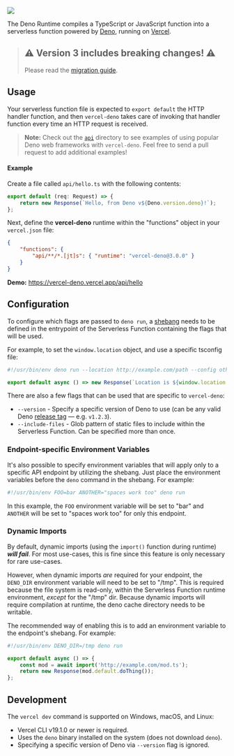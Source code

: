 [<img src="https://og-image.vercel.app/**vercel-deno**.png?theme=light&md=1&fontSize=100px&images=https%3A%2F%2Fassets.vercel.com%2Fimage%2Fupload%2Ffront%2Fassets%2Fdesign%2Fvercel-triangle-black.svg&images=https%3A%2F%2Fgithub.com%2Fdenolib%2Fhigh-res-deno-logo%2Fraw%2Fmaster%2Fdeno_hr_circle.svg&widths=184&widths=220&heights=160&heights=220">](https://github.com/TooTallNate/vercel-deno)

The Deno Runtime compiles a TypeScript or JavaScript function into a serverless
function powered by [Deno](https://deno.land), running on
[Vercel](https://vercel.com).

> ## ⚠️ Version 3 includes breaking changes! ⚠
> Please read the [migration guide](./docs/v3-migration-guide.md).

## Usage

Your serverless function file is expected to `export default` the HTTP handler
function, and then `vercel-deno` takes care of invoking that handler function
every time an HTTP request is received.

> **Note:** Check out the [`api`](./api) directory to see examples of using
> popular Deno web frameworks with `vercel-deno`. Feel free to send a pull request
> to add additional examples!

#### Example

Create a file called `api/hello.ts` with the following contents:

```typescript
export default (req: Request) => {
	return new Response(`Hello, from Deno v${Deno.version.deno}!`);
};
```

Next, define the **vercel-deno** runtime within the "functions" object in your
`vercel.json` file:

```json
{
	"functions": {
		"api/**/*.[jt]s": { "runtime": "vercel-deno@3.0.0" }
	}
}
```

**Demo:** https://vercel-deno.vercel.app/api/hello

## Configuration

To configure which flags are passed to `deno run`, a [shebang](<https://wikipedia.org/wiki/Shebang_(Unix)>) needs to be defined in
the entrypoint of the Serverless Function containing the flags that will be used.

For example, to set the `window.location` object, and use a specific tsconfig file:

```typescript
#!/usr/bin/env deno run --location http://example.com/path --config other-tsconfig.json

export default async () => new Response(`Location is ${window.location.href}!`);
```

There are also a few flags that can be used that are specific to `vercel-deno`:

-   `--version` - Specify a specific version of Deno to use (can be any valid Deno [release tag](https://github.com/denoland/deno/releases) — e.g. `v1.2.3`).
-   `--include-files` - Glob pattern of static files to include within the Serverless Function. Can be specified more than once.

### Endpoint-specific Environment Variables

It's also possible to specify environment variables that will apply only to a specific API endpoint by utilizing the shebang. Just place the environment variables before the `deno` command in the shebang. For example:

```typescript
#!/usr/bin/env FOO=bar ANOTHER="spaces work too" deno run
```

In this example, the `FOO` environment variable will be set to "bar" and `ANOTHER` will be set to "spaces work too" for only this endpoint.

### Dynamic Imports

By default, dynamic imports (using the `import()` function during runtime) _**will fail**_. For most use-cases, this is fine since this feature is only necessary for rare use-cases.

However, when dynamic imports _are_ required for your endpoint, the `DENO_DIR` environment variable will need to be set to "/tmp". This is required because the file system is read-only, within the Serverless Function runtime environment, _except_ for the "/tmp" dir. Because dynamic imports will require compilation at runtime, the deno cache directory needs to be writable.

The recommended way of enabling this is to add an environment variable to the endpoint's shebang. For example:

```typescript
#!/usr/bin/env DENO_DIR=/tmp deno run

export default async () => {
	const mod = await import('http://example.com/mod.ts');
	return new Response(mod.default.doThing());
};
```

## Development

The `vercel dev` command is supported on Windows, macOS, and Linux:

-   Vercel CLI v19.1.0 or newer is required.
-   Uses the `deno` binary installed on the system (does not download `deno`).
-   Specifying a specific version of Deno via `--version` flag is ignored.
